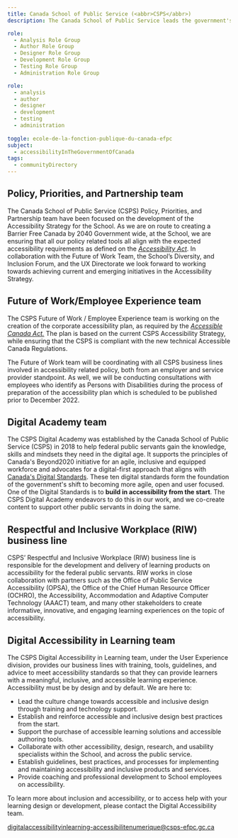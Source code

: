 ```yaml
---
title: Canada School of Public Service (<abbr>CSPS</abbr>)
description: The Canada School of Public Service leads the government's enterprise-wide approach to learning by providing a common, standardized curriculum that supports public servants through key career transitions, ensuring that they are equipped to serve Canadians with excellence. Multiple teams at the School support accessibility with the goal of creating a barrier free learning environment for its learners.

role:
  - Analysis Role Group
  - Author Role Group
  - Designer Role Group
  - Development Role Group
  - Testing Role Group
  - Administration Role Group

role:
  - analysis
  - author
  - designer
  - development
  - testing
  - administration
  
toggle: ecole-de-la-fonction-publique-du-canada-efpc
subject:
  - accessibilityInTheGovernmentOfCanada
tags:
  - communityDirectory
---
```


<div class="row wb-eqht gc-srvinfo">
<section class="col-md-6">
<h2 class="h4">Policy, Priorities, and Partnership team</h2>

The Canada School of Public Service (<abbr>CSPS</abbr>) Policy, Priorities, and Partnership team have been focused on the development of the Accessibility Strategy for the School. As we are on route to creating a Barrier Free Canada by 2040 Government wide, at the School, we are ensuring that all our policy related tools all align with the expected accessibility requirements as defined on the [_Accessibility Act_](https://laws-lois.justice.gc.ca/eng/acts/A-0.6/). In collaboration with the Future of Work Team, the School’s Diversity, and Inclusion Forum, and the UX Directorate we look forward to working towards achieving current and emerging initiatives in the Accessibility Strategy.

</section>
<section class="col-md-6">
<h2 class="h4">Future of Work/Employee Experience team</h2>

The CSPS Future of Work / Employee Experience team is working on the creation of the corporate accessibility plan, as required by the [_Accessible Canada Act._](https://laws-lois.justice.gc.ca/eng/acts/A-0.6/) The plan is based on the current CSPS Accessibility Strategy, while ensuring that the CSPS is compliant with the new technical Accessible Canada Regulations.

The Future of Work team will be coordinating with all CSPS business lines involved in accessibility related policy, both from an employer and service provider standpoint. As well, we will be conducting consultations with employees who identify as Persons with Disabilities during the process of preparation of the accessibility plan which is scheduled to be published prior to December 2022.

</section>
<section class="col-md-6">
<h2 class="h4">Digital Academy team</h2>

The CSPS Digital Academy was established by the Canada School of Public Service (<abbr>CSPS</abbr>) in 2018 to help federal public servants gain the knowledge, skills and mindsets they need in the digital age. It supports the principles of Canada's Beyond2020 initiative for an agile, inclusive and equipped workforce and advocates for a digital-first approach that aligns with [Canada's Digital Standards](https://www.canada.ca/en/government/system/digital-government/government-canada-digital-standards.html). These ten digital standards form the foundation of the government's shift to becoming more agile, open and user focused. One of the Digital Standards is to **build in accessibility from the start**. The CSPS Digital Academy endeavors to do this in our work, and we co-create content to support other public servants in doing the same.

</section>
<section class="col-md-6">
<h2 class="h4">Respectful and Inclusive Workplace (<abbr>RIW</abbr>) business line</h2>

CSPS’ Respectful and Inclusive Workplace (<abbr>RIW</abbr>) business line is responsible for the development and delivery of learning products on accessibility for the federal public servants. RIW works in close collaboration with partners such as the Office of Public Service Accessibility (<abbr>OPSA</abbr>), the Office of the Chief Human Resource Officer (<abbr>OCHRO</abbr>), the Accessibility, Accommodation and Adaptive Computer Technology (<abbr>AAACT</abbr>) team, and many other stakeholders to create informative, innovative, and engaging learning experiences on the topic of accessibility.

</section>
<section class="col-md-6">
<h2 class="h4">Digital Accessibility in Learning team</h2>

The CSPS Digital Accessibility in Learning team, under the User Experience division, provides our business lines with training, tools, guidelines, and advice to meet accessibility standards so that they can provide learners with a meaningful, inclusive, and accessible learning experience. Accessibility must be by design and by default. We are here to:

- Lead the culture change towards accessible and inclusive design through training and technology support.
- Establish and reinforce accessible and inclusive design best practices from the start.
- Support the purchase of accessible learning solutions and accessible authoring tools.
- Collaborate with other accessibility, design, research, and usability specialists within the School, and across the public service.
- Establish guidelines, best practices, and processes for implementing and maintaining accessibility and inclusive products and services.
- Provide coaching and professional development to School employees on accessibility.

To learn more about inclusion and accessibility, or to access help with your learning design or development, please contact the Digital Accessibility team.

<digitalaccessibilityinlearning-accessibilitenumerique@csps-efpc.gc.ca>

</section>
</div>
